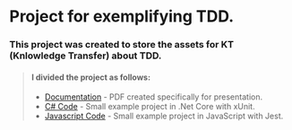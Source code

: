 # Project for exemplifying TDD.

### This project was created to store the assets for KT (Knlowledge Transfer) about TDD.

> #### I divided the project as follows:
>
> - [Documentation](tdd-presentation/tree/master/docs) - PDF created specifically for presentation.
> - [C# Code](tdd-presentation/tree/master/csharp-code) - Small example project in .Net Core with xUnit.
> - [Javascript Code](tdd-presentation/tree/master/javascript-code) - Small example project in JavaScript with Jest.
